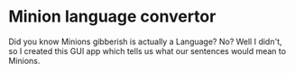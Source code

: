 # Minion language convertor
 Did you know Minions gibberish is actually a Language? No? Well I didn't, so I created this GUI app which tells us what our sentences would mean to Minions.
